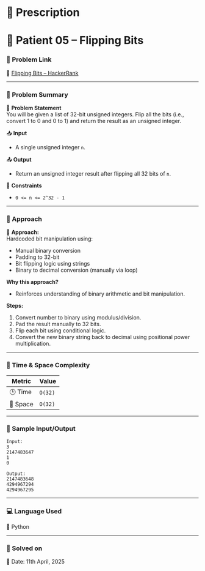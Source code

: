 
# 📜 Prescription

# 💊 Patient 05 – Flipping Bits

### 📌 Problem Link  
🔗 [Flipping Bits – HackerRank](https://www.hackerrank.com/challenges/one-month-preparation-kit-flipping-bits/problem?isFullScreen=true&h_l=interview&playlist_slugs%5B%5D=preparation-kits&playlist_slugs%5B%5D=one-month-preparation-kit&playlist_slugs%5B%5D=one-month-week-one)

---

### 🧠 Problem Summary

🧮 **Problem Statement**  
You will be given a list of 32-bit unsigned integers. Flip all the bits (i.e., convert 1 to 0 and 0 to 1) and return the result as an unsigned integer.

📥 **Input**  
- A single unsigned integer `n`.

📤 **Output**  
- Return an unsigned integer result after flipping all 32 bits of `n`.

📌 **Constraints**  
- `0 <= n <= 2^32 - 1`

---

### 🚀 Approach

📌 **Approach:**  
Hardcoded bit manipulation using:
- Manual binary conversion
- Padding to 32-bit
- Bit flipping logic using strings
- Binary to decimal conversion (manually via loop)

**Why this approach?**  
- Reinforces understanding of binary arithmetic and bit manipulation.

**Steps:**  
1. Convert number to binary using modulus/division.
2. Pad the result manually to 32 bits.
3. Flip each bit using conditional logic.
4. Convert the new binary string back to decimal using positional power multiplication.

---

### 🧮 Time & Space Complexity

| Metric        | Value      |
|---------------|------------|
| 🕒 Time        | `O(32)`    |  
| 🧠 Space       | `O(32)`    |

---

### 🧪 Sample Input/Output

```
Input:
3 
2147483647 
1 
0

Output:
2147483648 
4294967294 
4294967295

```

---

### 💻 Language Used  
💬 Python

---

### 📅 Solved on  
📆 Date: 11th April, 2025
